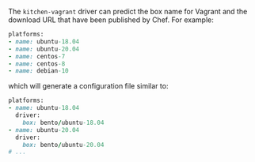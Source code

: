 The `kitchen-vagrant` driver can predict the box name for Vagrant and
the download URL that have been published by Chef. For example:

```ruby
platforms:
- name: ubuntu-18.04
- name: ubuntu-20.04
- name: centos-7
- name: centos-8
- name: debian-10
```

which will generate a configuration file similar to:

```ruby
platforms:
- name: ubuntu-18.04
  driver:
    box: bento/ubuntu-18.04
- name: ubuntu-20.04
  driver:
    box: bento/ubuntu-20.04
# ...
```
